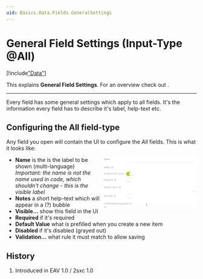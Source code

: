 ```yaml
---
uid: Basics.Data.Fields.GeneralSettings
---
```


# General Field Settings (Input-Type @All)

[!include["Data"](../_shared-content-types.md)]

This explains **General Field Settings**. For an overview check out [](xref:Basics.Data.Index).

---

Every field has some general settings which apply to all fields. It's the information every field has to describe it's label, help-text etc. 

## Configuring the All field-type

Any field you open will contain the UI to configure the _All_ fields. This is what it looks like:

<img src="./assets/all.png" width="50%" class="float-right" align="right">

* **Name** is the is the label to be shown (multi-language)  
_Important: the name is not the name used in code, which shouldn't change - this is the visible label_
* **Notes** a short help-text which will appear in a (?) bubble
* **Visible...** show this field in the UI
* **Required** if it's required
* **Default Value** what is prefilled when you create a new item
* **Disabled** if it's disabled (grayed out)
* **Validation...** what rule it must match to allow saving

## History

1. Introduced in EAV 1.0 / 2sxc 1.0